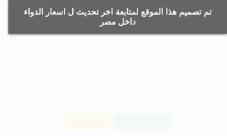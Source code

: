 <!DOCTYPE html>
<html lang="ar" dir="rtl">
<head>
  <meta charset="UTF-8" />
  <title>بيور ميديكال</title>
  <meta name="viewport" content="width=device-width, initial-scale=1.0" />
  <link href="https://fonts.googleapis.com/css2?family=Cairo:wght@400;700&display=swap" rel="stylesheet">
  <style>
    * { box-sizing: border-box; }
    body {
      font-family: 'Cairo', sans-serif;
      margin: 0; padding: 0;
      background-size: cover;
      background-position: center;
      background-attachment: fixed;
      transition: background-image 1s ease-in-out;
      color: #fff;
    }
    header {
      display: flex;
      justify-content: space-between;
      padding: 1rem 2rem;
      background: rgba(0, 0, 0, 0.6);
      font-size: 1.2rem;
      font-weight: bold;
      box-shadow: 0 2px 5px rgba(0,0,0,0.5);
    }
    .center { text-align: center; padding: 3rem; animation: fadeIn 1s ease; }
    .section {
      display: none;
      padding: 2rem;
      background: rgba(0, 0, 0, 0.6);
      margin: 2rem auto;
      border-radius: 15px;
      width: 90%;
      max-width: 700px;
      animation: fadeIn 0.8s ease;
    }
    input, select {
      width: 100%; padding: 10px;
      margin: 10px 0;
      border-radius: 8px;
      border: none;
      font-size: 1rem;
    }
    .btn {
      background-color: #28a745;
      color: white;
      padding: 10px 15px;
      border: none;
      font-size: 1rem;
      border-radius: 6px;
      cursor: pointer;
      margin-top: 10px;
      transition: background 0.3s ease;
    }
    .btn:hover { background-color: #218838; }
    .btn-danger { background-color: #dc3545; }
    .btn-warning { background-color: #ffc107; color: black; }
    table {
      width: 100%; margin-top: 1rem;
      border-collapse: collapse;
      background-color: rgba(255,255,255,0.1);
      border-radius: 10px;
      overflow: hidden;
    }
    table, th, td { border: 1px solid #fff; }
    th, td { padding: 10px; text-align: center; }
    .float-end { float: left; }
    .alert-bar {
      background-color: yellow;
      color: red;
      font-weight: bold;
      padding: 10px;
      text-align: center;
    }
    marquee {
      font-size: 1.1rem;
    }
    @keyframes fadeIn {
      from { opacity: 0; transform: translateY(10px); }
      to { opacity: 1; transform: translateY(0); }
    }
  </style>
</head>
<body onload="loadAll()">
  <header>
    <div>تم تصميم هذا الموقع لمتابعة اخر تحديث ل اسعار الدواء داخل مصر</div>
  </header>

  <div class="center" id="startPage">
    <h1></h1><h1></h1><h1></h1>
    <button class="btn" onclick="showSection('adminLogin')">دخول المسؤول</button>
    <button class="btn btn-warning" onclick="showSection('clientLogin')">دخول العميل</button>
  </div>

  <div class="section" id="adminLogin">
    <h2>تسجيل دخول المسؤول</h2>
    <input type="password" id="adminPass" placeholder="كلمة المرور" onkeypress="handleEnter(event, adminLogin)">
    <button class="btn" onclick="adminLogin()">دخول</button>
  </div>

  <div class="section" id="clientLogin">
    <h2>تسجيل دخول العميل</h2>
    <input type="text" id="clientPhone" placeholder="رقم الهاتف">
    <input type="password" id="clientPass" placeholder="كلمة المرور" onkeypress="handleEnter(event, clientLogin)">
    <button class="btn" onclick="clientLogin()">دخول</button>
  </div>

  <div class="section" id="adminPanel">
    <h2>لوحة تحكم المسؤول</h2>
    <button class="btn float-end" onclick="logout()">تسجيل الخروج</button>
    <button class="btn btn-warning" onclick="showSection('passManager')">كلمات سر العملاء</button>
    <input type="text" id="medName" placeholder="اسم الدواء">
    <input type="text" id="medPrice" placeholder="السعر">
    <button class="btn" onclick="addMedicine()">إضافة</button>
    <table id="medTable"><tr><th>الدواء</th><th>السعر</th><th>حذف</th></tr></table>
  </div>

  <div class="section" id="passManager">
    <h2>إدارة كلمات سر العملاء</h2>
    <div id="warningBar" class="alert-bar" style="display:none;"></div>
    <button class="btn float-end" onclick="showSection('adminPanel')">🔙 رجوع</button>
    <input type="text" id="newPhone" placeholder="رقم الهاتف">
    <button class="btn" onclick="generatePassword()">توليد كلمة مرور</button>
    <table id="passTable">
      <tr><th>رقم الهاتف</th><th>كلمة المرور</th><th>ينتهي في</th><th>تعديل</th><th>حذف</th></tr>
    </table>
  </div>

  <div class="section" id="clientPage">
    <h2>مرحبًا بك عزيزي العميل</h2>
    <button class="btn float-end" onclick="logout()">تسجيل الخروج</button>
    <table id="clientTable">
      <tr><th>الدواء</th><th>السعر</th></tr>
    </table>
  </div>

  <script>
    let medicines = [];
    let passwords = {};
    const ADMIN_PASSWORD = "121314ahmed";
    const ONE_YEAR_MS = 365 * 24 * 60 * 60 * 1000;

    const backgrounds = [
      'https://images.unsplash.com/photo-1506748686214-e9df14d4d9d0',
      'https://images.unsplash.com/photo-1470770841072-f978cf4d019e',
      'https://images.unsplash.com/photo-1506744038136-46273834b3fb'
    ];

    window.addEventListener('storage', (event) => {
      if (event.key === 'meds') {
        medicines = JSON.parse(event.newValue || '[]');
        renderClientMedicines();
      }
    });

    function setRandomBackground() {
      const img = backgrounds[Math.floor(Math.random() * backgrounds.length)];
      document.body.style.backgroundImage = `url('${img}?auto=format&fit=crop&w=1500&q=80')`;
    }

    function handleEnter(e, callback) {
      if (e.key === "Enter") callback();
    }

    function showSection(id) {
      document.querySelectorAll('.section, .center').forEach(e => e.style.display = 'none');
      document.getElementById(id).style.display = 'block';
      if (id === 'passManager') renderWarnings();
      setRandomBackground();
    }

    function adminLogin() {
      const pass = document.getElementById("adminPass").value;
      if (pass === ADMIN_PASSWORD) {
        showSection("adminPanel");
        renderMedicines();
      } else {
        alert("كلمة مرور خاطئة");
      }
    }

    function clientLogin() {
      const phone = document.getElementById("clientPhone").value;
      const pass = document.getElementById("clientPass").value;
      const info = passwords[phone];
      const now = Date.now();
      if (info && info.pass === pass && now < info.expires) {
        showSection("clientPage");
        renderClientMedicines();
      } else {
        alert("بيانات غير صحيحة أو انتهت صلاحية كلمة المرور");
      }
    }

    function logout() {
      showSection("startPage");
    }

    function addMedicine() {
      const name = document.getElementById("medName").value;
      const price = document.getElementById("medPrice").value;
      if (name && price) {
        medicines.push({ name, price });
        saveData();
        renderMedicines();
        renderClientMedicines();
      }
    }

    function deleteMedicine(index) {
      if (confirm("هل تريد حذف هذا الدواء؟")) {
        medicines.splice(index, 1);
        saveData();
        renderMedicines();
        renderClientMedicines();
      }
    }

    function generatePassword() {
      const phone = document.getElementById("newPhone").value;
      const pass = Math.random().toString(36).substring(2, 8);
      if (phone) {
        passwords[phone] = {
          pass,
          expires: Date.now() + ONE_YEAR_MS
        };
        savePasswords();
        renderPasswords();
        renderWarnings();
        alert("تم إنشاء كلمة المرور: " + pass);
      }
    }

    function editPassword(phone) {
      const newPass = prompt("أدخل كلمة المرور الجديدة:", passwords[phone].pass);
      if (newPass) {
        const newPhone = prompt("أدخل رقم الهاتف الجديد:", phone) || phone;
        const updated = {
          pass: newPass,
          expires: Date.now() + ONE_YEAR_MS
        };
        delete passwords[phone];
        passwords[newPhone] = updated;
        savePasswords();
        renderPasswords();
        renderWarnings();
      }
    }

    function deletePassword(phone) {
      if (confirm("هل تريد حذف كلمة السر؟")) {
        delete passwords[phone];
        savePasswords();
        renderPasswords();
        renderWarnings();
      }
    }

    function renderMedicines() {
      const tbl = document.getElementById("medTable");
      tbl.innerHTML = "<tr><th>الدواء</th><th>السعر</th><th>حذف</th></tr>";
      medicines.forEach((m, i) => {
        tbl.innerHTML += `<tr><td>${m.name}</td><td>${m.price}</td><td><button class="btn btn-danger" onclick="deleteMedicine(${i})">حذف</button></td></tr>`;
      });
    }

    function renderClientMedicines() {
      const tbl = document.getElementById("clientTable");
      tbl.innerHTML = "<tr><th>الدواء</th><th>السعر</th></tr>";
      medicines.forEach(m => {
        tbl.innerHTML += `<tr><td>${m.name}</td><td>${m.price}</td></tr>`;
      });
    }

    function renderPasswords() {
      const tbl = document.getElementById("passTable");
      tbl.innerHTML = "<tr><th>رقم الهاتف</th><th>كلمة المرور</th><th>ينتهي في</th><th>تعديل</th><th>حذف</th></tr>";
      for (let phone in passwords) {
        const info = passwords[phone];
        const expired = Date.now() > info.expires;
        const expiryDate = new Date(info.expires).toLocaleDateString();
        tbl.innerHTML += `<tr style="color:${expired ? '#bbb' : '#fff'}">
          <td>${phone}</td><td>${info.pass}</td><td>${expiryDate}</td>
          <td><button class="btn btn-warning" onclick="editPassword('${phone}')">تعديل</button></td>
          <td><button class="btn btn-danger" onclick="deletePassword('${phone}')">حذف</button></td></tr>`;
      }
    }

    function renderWarnings() {
      const now = Date.now();
      const warningBar = document.getElementById("warningBar");
      let list = [];
      for (let phone in passwords) {
        const exp = passwords[phone].expires;
        if (exp - now <= 30 * 24 * 60 * 60 * 1000 && now < exp) {
          list.push(`⚠️ ${phone}`);
        }
      }
      if (list.length) {
        warningBar.innerHTML = `<marquee>⚠️ أرقام ستنتهي قريبًا: ${list.join(" - ")}</marquee>`;
        warningBar.style.display = "block";
      } else {
        warningBar.style.display = "none";
      }
    }

    function saveData() {
      localStorage.setItem("meds", JSON.stringify(medicines));
    }

    function savePasswords() {
      localStorage.setItem("passes", JSON.stringify(passwords));
    }

    function loadAll() {
      const m = localStorage.getItem("meds");
      const p = localStorage.getItem("passes");
      if (m) medicines = JSON.parse(m);
      if (p) passwords = JSON.parse(p);
      setRandomBackground();
    }
  </script>
</body>
</html>
